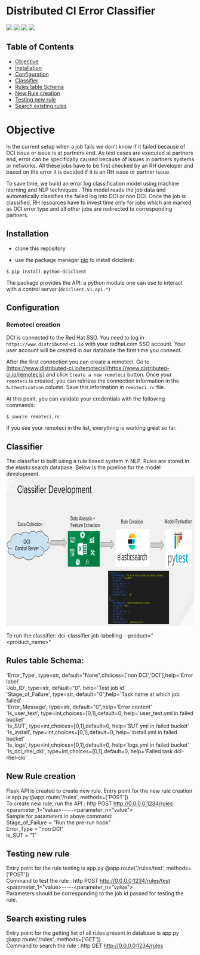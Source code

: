 # Distributed CI Error Classifier

![](https://img.shields.io/badge/license-Apache2.0-blue.svg?style=flat) ![](https://img.shields.io/badge/python-2.7,3.5-green.svg?style=flat) ![](https://img.shields.io/badge/elasticsearch-7.8.0-red.svg?style=flat) ![](https://img.shields.io/badge/Flask-1.1.2-orange.svg?style=flat)

## Table of Contents

- [Objective](#objective)
- [Installation](#installation)
- [Configuration](#configuration)
- [Classifier](#classifier)
- [Rules table Schema](#rules-table-schema)
- [New Rule creation](#new-rule-creation)
- [Testing new rule](#testing-new-rule)
- [Search existing rules](#search-existing-rules)

# Objective

In the current setup when a job fails we don’t know if it failed because of DCI issue or issue is at partners end. As test cases are executed at partners end, error can be specifically caused because of issues in partners systems or networks. All these jobs have to be first checked by an RH developer and based on the error it is decided if it is an RH issue or partner issue.

To save time, we build an error log classification model using machine learning and NLP techniques . This model reads the job data and automatically classifies the failed log into DCI or non DCI. Once the job is classified, RH resources have to invest time only for jobs which are marked as DCI error type and all other jobs are redirected to corresponding partners.

## Installation

- clone this repository

- use the package manager [pip](https://pip.pypa.io/en/stable/) to install dciclient:
```console
$ pip install python-dciclient
```
The package provides the API: a python module one can use to interact with a control server (`dciclient.v1.api.*`)

## Configuration

### Remoteci creation

DCI is connected to the Red Hat SSO. You need to log in `https://www.distributed-ci.io` with your redhat.com SSO account. Your user account will be created in our database the first time you connect.

After the first connection you can create a remoteci. Go to [https://www.distributed-ci.io/remotecis](https://www.distributed-ci.io/remotecis) and click `Create a new remoteci` button. Once your `remoteci` is created, you can retrieve the connection information in the `Authentication` column. Save this information in `remoteci.rc` file.

At this point, you can validate your credentials with the following commands:

```console
$ source remoteci.rc
```

If you see your remoteci in the list, everything is working great so far.

## Classifier

The classifier is built using a rule based system in NLP. Rules are stored in the elasticsearch database. Below is the pipeline for the model development. 
<img src="DCI_Classifier_Model.png" width="950" height="400">

To run the classifier: dci-classifier job-labelling --product="<product_name>"

## Rules table Schema:

'Error_Type', type=str, default="None",choices=['non DCI','DCI'],help='Error label'  
'Job_ID', type=str, default="0", help='Test job id'  
'Stage_of_Failure', type=str, default="0",help='Task name at which job failed'  
'Error_Message', type=str, default="0",help='Error content'  
'Is_user_text', type=int,choices=[0,1],default=0, help='user_text.yml in failed bucket'  
'Is_SUT', type=int,choices=[0,1],default=0, help='SUT.yml in failed bucket'  
'Is_install', type=int,choices=[0,1],default=0, help='install.yml in failed bucket'  
'Is_logs', type=int,choices=[0,1],default=0, help='logs.yml in failed bucket'  
'Is_dci_rhel_cki', type=int,choices=[0,1],default=0, help='Failed task dci-rhel-cki'  

## New Rule creation

Flask API is created to create new rule. Entry point for the new rule creation is app.py @app.route('/rules', methods=['POST'])  
To create new rule, run the API : http POST http://0.0.0.0:1234/rules <parameter_1="value>-----<parameter_n="value">  
Sample for parameters in above command:  
Stage_of_Failure = "Run the pre-run hook"   
Error_Type = "non DCI"   
Is_SUT = "1"  

## Testing new rule

Entry point for the rule testing is app.py @app.route('/rules/test', methods=['POST'])  
Command to test the rule : http POST http://0.0.0.0:1234/rules/test <parameter_1="value>-----<parameter_n="value">  
Parameters should be corresponding to the job id passed for testing the rule. 

## Search existing rules

Entry point for the getting list of all rules present in database is app.py @app.route('/rules', methods=['GET'])  
Command to search the rule : http GET  http://0.0.0.0:1234/rules

